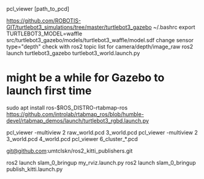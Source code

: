 pcl_viewer [path_to_pcd]

https://github.com/ROBOTIS-GIT/turtlebot3_simulations/tree/master/turtlebot3_gazebo
~/.bashrc
export TURTLEBOT3_MODEL=waffle
src/turtlebot3_gazebo/models/turtlebot3_waffle/model.sdf
change sensor type="depth"
check with ros2 topic list for camera/depth/image_raw
ros2 launch turtlebot3_gazebo turtlebot3_world.launch.py 
# might be a while for Gazebo to launch first time

sudo apt install ros-$ROS_DISTRO-rtabmap-ros
https://github.com/introlab/rtabmap_ros/blob/humble-devel/rtabmap_demos/launch/turtlebot3_rgbd.launch.py

pcl_viewer -multiview 2 raw_world.pcd 3_world.pcd
pcl_viewer -multiview 2 3_world.pcd 4_world.pcd
pcl_viewer 6_cluster_*.pcd

git@github.com:umtclskn/ros2_kitti_publishers.git

ros2 launch slam_0_bringup my_rviz.launch.py 
ros2 launch slam_0_bringup publish_kitti.launch.py 
